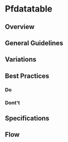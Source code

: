 # Pfdatatable

## Overview

## General Guidelines

## Variations

## Best Practices

### Do

### Dont't

## Specifications

## Flow
